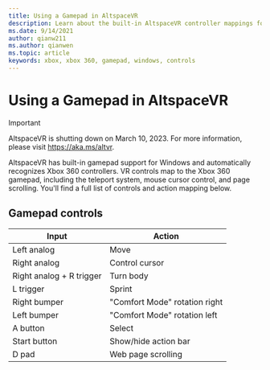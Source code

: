 ```yaml
---
title: Using a Gamepad in AltspaceVR
description: Learn about the built-in AltspaceVR controller mappings for Xbox 360 and gamepad controllers.
ms.date: 9/14/2021
author: qianw211
ms.author: qianwen
ms.topic: article
keywords: xbox, xbox 360, gamepad, windows, controls
---
```


# Using a Gamepad in AltspaceVR

>[!Important]
>AltspaceVR is shutting down on March 10, 2023. For more information, please visit https://aka.ms/altvr.

AltspaceVR has built-in gamepad support for Windows and automatically recognizes Xbox 360 controllers. VR controls map to the Xbox 360 gamepad, including the teleport system, mouse cursor control, and page scrolling. You'll find a full list of controls and action mapping below.

## Gamepad controls

| Input | Action |
|---|---|
| Left analog | Move |
| Right analog | Control cursor |
| Right analog + R trigger | Turn body |
| L trigger | Sprint |
| Right bumper | "Comfort Mode" rotation right |
| Left bumper | "Comfort Mode" rotation left |
| A button | Select |
| Start button | Show/hide action bar |
| D pad | Web page scrolling |